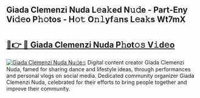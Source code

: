 ## Giada Clemenzi Nuda L𝚎a𝚔ed N𝚞𝚍e - Part-Eny Vi𝚍𝚎o P𝚑𝚘tos - H𝚘𝚝 O𝚗𝚕yf𝚊ns L𝚎a𝚔s Wt7mX

# <h2><a href="http://kf9ssn.oniu.top/?m=Giada+Clemenzi+Nuda">🔗👉 🔴 Giada Clemenzi Nuda P𝚑ot𝚘𝚜 V𝚒d𝚎o</a></h2>

[![Giada Clemenzi Nuda Nu𝚍e𝚜](https://i.imgur.com/0qMVB7G.gif)](http://kf9ssn.oniu.top/?m=Giada+Clemenzi+Nuda)
Digital content creator Giada Clemenzi Nuda, famed for sharing dance and lifestyle ideas, through performances and personal vlogs on social media. Dedicated community organizer Giada Clemenzi Nuda, celebrated for their efforts to bring people together and improve their community.  
